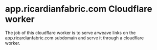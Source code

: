 # app.ricardianfabric.com Cloudflare worker

The job of this cloudflare worker is to serve arweave links on the app.ricardianfabric.com subdomain and serve it through a cloudflare worker.

